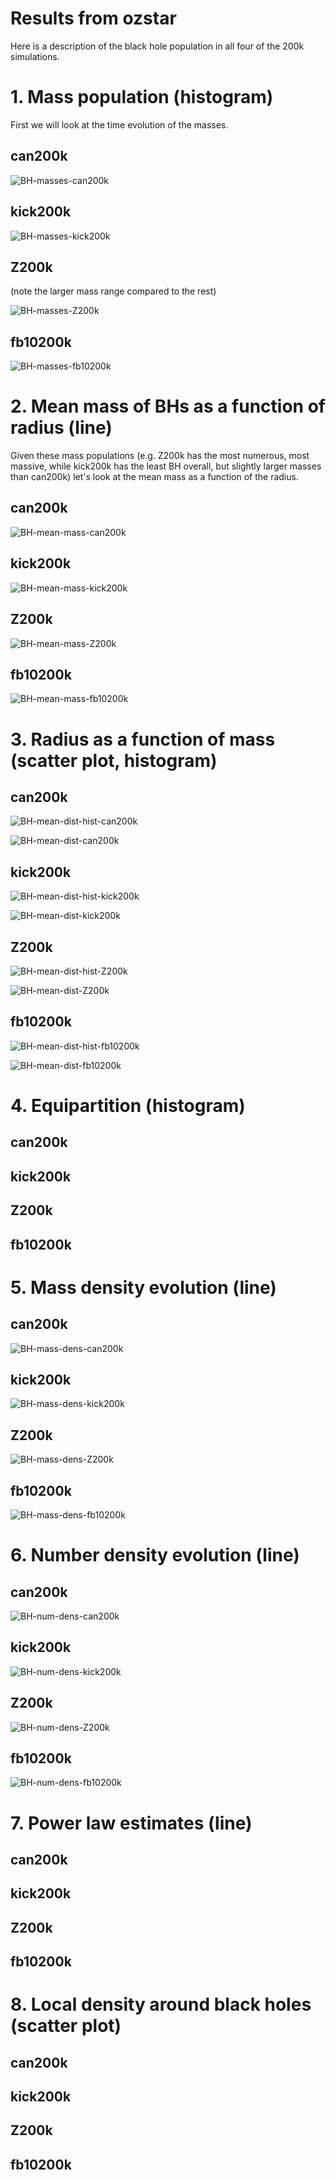 # Results from ozstar

Here is a description of the black hole population in all four of the 200k simulations.

# 1. Mass population (histogram)

First we will look at the time evolution of the masses.

## can200k

![BH-masses-can200k](/analysis-scripts/gifs/Nov-mass_hist_can200k_BH_only.gif)


## kick200k

![BH-masses-kick200k](/analysis-scripts/gifs/Nov-mass_hist_kick200k_BH_only.gif)

## Z200k

(note the larger mass range compared to the rest)

![BH-masses-Z200k](/analysis-scripts/gifs/Nov-mass_hist_Z200k_BH_only.gif)

## fb10200k

![BH-masses-fb10200k](/analysis-scripts/gifs/Nov-mass_hist_fb10200k_BH_only.gif)

# 2. Mean mass of BHs as a function of radius (line)

Given these mass populations (e.g. Z200k has the most numerous, most massive, while kick200k has the least BH overall, but slightly larger masses than can200k) let's look at the mean mass as a function of the radius.

## can200k

![BH-mean-mass-can200k](/analysis-scripts/gifs/Nov-mean_mass_can200k_BH_only.gif)


## kick200k

![BH-mean-mass-kick200k](/analysis-scripts/gifs/Nov-mean_mass_kick200k_BH_only.gif)


## Z200k

![BH-mean-mass-Z200k](/analysis-scripts/gifs/Nov-mean_mass_Z200k_BH_only.gif)

## fb10200k

![BH-mean-mass-fb10200k](/analysis-scripts/gifs/Nov-mean_mass_fb10200k_BH_only.gif)


# 3. Radius as a function of mass (scatter plot, histogram)

## can200k


![BH-mean-dist-hist-can200k](/analysis-scripts/gifs/Nov-dist_hist_avg_can200k_BH_only.gif)

![BH-mean-dist-can200k](/analysis-scripts/gifs/Nov-dist_avg_scatter_can200k_BH_only.gif)


## kick200k

![BH-mean-dist-hist-kick200k](/analysis-scripts/gifs/Nov-dist_hist_avg_kick200k_BH_only.gif)

![BH-mean-dist-kick200k](/analysis-scripts/gifs/Nov-dist_avg_scatter_kick200k_BH_only.gif)

## Z200k

![BH-mean-dist-hist-Z200k](/analysis-scripts/gifs/Nov-dist_hist_avg_Z200k_BH_only.gif)

![BH-mean-dist-Z200k](/analysis-scripts/gifs/Nov-dist_avg_scatter_Z200k_BH_only.gif)

## fb10200k

![BH-mean-dist-hist-fb10200k](/analysis-scripts/gifs/Nov-dist_hist_avg_fb10200k_BH_only.gif)

![BH-mean-dist-fb10200k](/analysis-scripts/gifs/Nov-dist_avg_scatter_fb10200k_BH_only.gif)

# 4. Equipartition (histogram)

## can200k

## kick200k

## Z200k

## fb10200k

# 5. Mass density evolution (line)

## can200k

![BH-mass-dens-can200k](/analysis-scripts/gifs/Nov-mass_dens_can200k_BH_only.gif)


## kick200k

![BH-mass-dens-kick200k](/analysis-scripts/gifs/Nov-mass_dens_kick200k_BH_only.gif)

## Z200k

![BH-mass-dens-Z200k](/analysis-scripts/gifs/Nov-mass_dens_Z200k_BH_only.gif)

## fb10200k

![BH-mass-dens-fb10200k](/analysis-scripts/gifs/Nov-mass_dens_fb10200k_BH_only.gif)

# 6. Number density evolution (line)

## can200k

![BH-num-dens-can200k](/analysis-scripts/gifs/Nov-num_dens_can200k_BH_only.gif)

## kick200k

![BH-num-dens-kick200k](/analysis-scripts/gifs/Nov-num_dens_kick200k_BH_only.gif)

## Z200k

![BH-num-dens-Z200k](/analysis-scripts/gifs/Nov-num_dens_Z200k_BH_only.gif)

## fb10200k

![BH-num-dens-fb10200k](/analysis-scripts/gifs/Nov-num_dens_fb10200k_BH_only.gif)

# 7. Power law estimates (line)

## can200k

## kick200k

## Z200k

## fb10200k

# 8. Local density around black holes (scatter plot)

## can200k

## kick200k

## Z200k

## fb10200k
